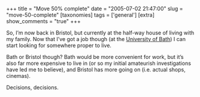 +++
title = "Move 50% complete"
date = "2005-07-02 21:47:00"
slug = "move-50-complete"
[taxonomies]
tags = ['general']
[extra]
show_comments = "true"
+++

So, I’m now back in Bristol, but currently at the half-way house of living with my family. Now that I’ve got a job though (at the [University of Bath](http://www.bath.ac.uk/)) I can start looking for somewhere proper to live.

Bath or Bristol though? Bath would be more convenient for work, but it’s also far more expensive to live in (or so my initial amateurish investigations have led me to believe), and Bristol has more going on (i.e. actual shops, cinemas).

Decisions, decisions.
